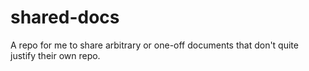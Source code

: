 # shared-docs
A repo for me to share arbitrary or one-off documents that don't quite justify their own repo.
